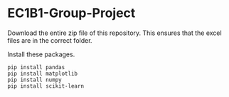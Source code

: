 # EC1B1-Group-Project

Download the entire zip file of this repository. This ensures that the excel files are in the correct folder.

Install these packages.
```
pip install pandas
pip install matplotlib
pip install numpy
pip install scikit-learn
```
